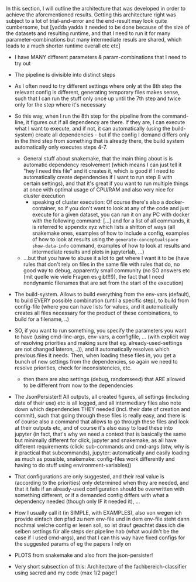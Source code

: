 In this section, I will outline the architecture that was developed in order to achieve the aforementioned results. Getting this architecture right was subject to a lot of trial-and-error and the end-result may look quite cumbersome, but [yadda yadda it needed to be done because of the size of the datasets and resulting runtime, and that I need to run it for many parameter-combinations but many intermediate resuls are shared, which leads to a much shorter runtime overall etc etc]


* I have MANY different parameters & param-combinations that I need to try out
* The pipeline is divisible into distinct steps
* As I often need to try different settings where only at the 8th step the relevant config is different, generating temporary files makes sense, such that I can run the stuff only once up until the 7th step and twice only for the step where it's necessary
* So this way, when I run the 8th step for the pipeline from the command-line, it figures out if all dependency are there. If they are, I can execute what I want to execute, and if not, it can automatically (using the build-system) create all dependencies - but if the config I demand differs only in the third step from something that is already there, the build system automatically only executes steps 4-7.
	* General stuff about snakemake, that the main thing about is is automatic dependency resolvement (which means I can just tell it "hey I need this file" and it creates it, which is good if I need to automatically create dependencies if I want to run step 8 with certain settings), and that it's great if you want to run multiple things at once with optimal usage of CPU/RAM and also very nice for cluster execution
        * speaking of cluster execution: Of course there's also a docker-container, so if you don't want to look at any of the code and just execute for a given dataset, you can run it on any PC with docker with the following command: [...] and for a list of all commands, it is referred to appendix xyz which lists a shitton of ways (all snakemake ones, examples of how to include a config, examples of how to look at results using the `generate-conceptualspace show-data-info` command, examples of how to look at results and intermediate results and plots in jupyterlab, ...)
	* ...but that you have to abuse it a lot to get where I want it to be (have rules that don't rely on files in the same file with rules that do, no good way to debug, apparently small community (no SO answers etc (mit quelle wie viele Fragen es gibt!!!)), the fact that I need nondynamic filenames that are set from the start of the execution)
* The build-system. Allows to build everything from the env-vars (default), to build EVERY possible combination (until a specific step), to build from config-file (where you can have lists for values, and it automatically creates all files necessary for the product of these combinations, to build for a filename, ..)

* SO, if you want to run something, you specify the parameters you want to have (using cmd-line-args, env-vars, a configfile, ... (with explicit way of resolving priorities and making sure that eg. already-used-settings are not changed lateron, ..)), and it automatically resolves which previous files it needs. Then, when loading these files in, you get a bunch of new settings from the dependencies, so again we need to resolve priorities, check for inconsistencies, etc.
	* then there are also settings (debug, randomseed) that ARE allowed to be different from now to the dependencies

* The JsonPersister!! All outputs, all created figures, all settings (including date of their use) etc is all logged, and all intermediary files also note down which dependencies THEY needed (incl. their date of creation and commit), such that going through these files is really easy, and there is of course also a command that allows to go through these files and look at their outputs etc, and of course it's also easy to load these into jupyter (in fact, that's why we need a context that is basically the same but minimally different for click, jupyter and snakemake, as all have different requirements (click: sub-commands and cmd-args (btw, why is it practical that subcommands), jupyter: automatically and easily loading as much as possible, snakemake: config-files work differently and having to do stuff using environment-variables))
* That configurations are only suggested, and their real value is (according to the priorities) only determined when they are needed, and that it fails if an already-used configuration should be overwritten with something different, or if a demanded config differs with what a dependency needed (though only IF it needed it), ...
* How I usually call it (in SIMPLE, with EXAMPLES), also von wegen ich provide einfach den pfad zu nem env-file und in dem env-file steht dann nochmal welche config er lesen soll, so ist drauf geachtet dass ich die selben settings für alle steps der pipeline hab (what wouldn't be the case if I used cmd-args), and that I can this way have fixed configs for the suggested params of eg the papers I rely on 
* PLOTS from snakemake and also from the json-persister!

* Very short subsection of this: Architecture of the fachbereich-classifier using sacred and my code (max 1/2 page!)